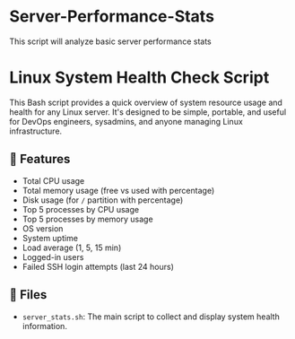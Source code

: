 # Server-Performance-Stats
This script will analyze basic server performance stats

# Linux System Health Check Script

This Bash script provides a quick overview of system resource usage and health for any Linux server. It's designed to be simple, portable, and useful for DevOps engineers, sysadmins, and anyone managing Linux infrastructure.

## 🔧 Features

- Total CPU usage
- Total memory usage (free vs used with percentage)
- Disk usage (for `/` partition with percentage)
- Top 5 processes by CPU usage
- Top 5 processes by memory usage
- OS version
- System uptime
- Load average (1, 5, 15 min)
- Logged-in users
- Failed SSH login attempts (last 24 hours)

## 📁 Files

- `server_stats.sh`: The main script to collect and display system health information. 
